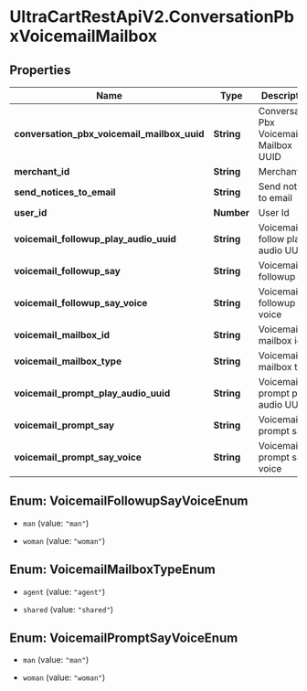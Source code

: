 # UltraCartRestApiV2.ConversationPbxVoicemailMailbox

## Properties
Name | Type | Description | Notes
------------ | ------------- | ------------- | -------------
**conversation_pbx_voicemail_mailbox_uuid** | **String** | Conversation Pbx Voicemail Mailbox UUID | [optional] 
**merchant_id** | **String** | Merchant Id | [optional] 
**send_notices_to_email** | **String** | Send notices to email | [optional] 
**user_id** | **Number** | User Id | [optional] 
**voicemail_followup_play_audio_uuid** | **String** | Voicemail follow play audio UUID | [optional] 
**voicemail_followup_say** | **String** | Voicemail followup say | [optional] 
**voicemail_followup_say_voice** | **String** | Voicemail followup say voice | [optional] 
**voicemail_mailbox_id** | **String** | Voicemail mailbox id | [optional] 
**voicemail_mailbox_type** | **String** | Voicemail mailbox type | [optional] 
**voicemail_prompt_play_audio_uuid** | **String** | Voicemail prompt play audio UUID | [optional] 
**voicemail_prompt_say** | **String** | Voicemail prompt say | [optional] 
**voicemail_prompt_say_voice** | **String** | Voicemail prompt say voice | [optional] 


<a name="VoicemailFollowupSayVoiceEnum"></a>
## Enum: VoicemailFollowupSayVoiceEnum


* `man` (value: `"man"`)

* `woman` (value: `"woman"`)




<a name="VoicemailMailboxTypeEnum"></a>
## Enum: VoicemailMailboxTypeEnum


* `agent` (value: `"agent"`)

* `shared` (value: `"shared"`)




<a name="VoicemailPromptSayVoiceEnum"></a>
## Enum: VoicemailPromptSayVoiceEnum


* `man` (value: `"man"`)

* `woman` (value: `"woman"`)





